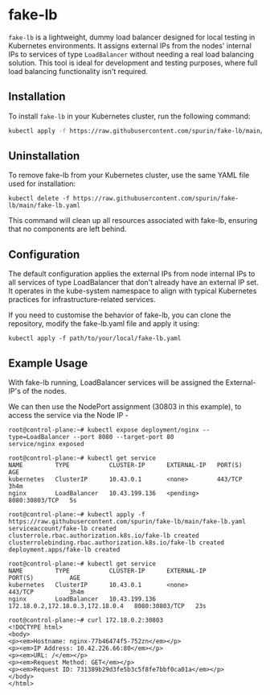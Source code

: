 # fake-lb

`fake-lb` is a lightweight, dummy load balancer designed for local testing in Kubernetes environments. It assigns external IPs from the nodes' internal IPs to services of type `LoadBalancer` without needing a real load balancing solution. This tool is ideal for development and testing purposes, where full load balancing functionality isn't required.

## Installation

To install `fake-lb` in your Kubernetes cluster, run the following command:

```bash
kubectl apply -f https://raw.githubusercontent.com/spurin/fake-lb/main/fake-lb.yaml
```

## Uninstallation

To remove fake-lb from your Kubernetes cluster, use the same YAML file used for installation:

```
kubectl delete -f https://raw.githubusercontent.com/spurin/fake-lb/main/fake-lb.yaml
```

This command will clean up all resources associated with fake-lb, ensuring that no components are left behind.

## Configuration

The default configuration applies the external IPs from node internal IPs to all services of type LoadBalancer that don't already have an external IP set. It operates in the kube-system namespace to align with typical Kubernetes practices for infrastructure-related services.

If you need to customise the behavior of fake-lb, you can clone the repository, modify the fake-lb.yaml file and apply it using:

```
kubectl apply -f path/to/your/local/fake-lb.yaml
```

## Example Usage

With fake-lb running, LoadBalancer services will be assigned the External-IP's of the nodes.

We can then use the NodePort assignment (30803 in this example), to access the service via the Node IP -

```
root@control-plane:~# kubectl expose deployment/nginx --type=LoadBalancer --port 8080 --target-port 80
service/nginx exposed
 
root@control-plane:~# kubectl get service
NAME         TYPE           CLUSTER-IP      EXTERNAL-IP   PORT(S)          AGE
kubernetes   ClusterIP      10.43.0.1       <none>        443/TCP          3h4m
nginx        LoadBalancer   10.43.199.136   <pending>     8080:30803/TCP   5s

root@control-plane:~# kubectl apply -f https://raw.githubusercontent.com/spurin/fake-lb/main/fake-lb.yaml
serviceaccount/fake-lb created
clusterrole.rbac.authorization.k8s.io/fake-lb created
clusterrolebinding.rbac.authorization.k8s.io/fake-lb created
deployment.apps/fake-lb created

root@control-plane:~# kubectl get service
NAME         TYPE           CLUSTER-IP      EXTERNAL-IP                        PORT(S)          AGE
kubernetes   ClusterIP      10.43.0.1       <none>                             443/TCP          3h4m
nginx        LoadBalancer   10.43.199.136   172.18.0.2,172.18.0.3,172.18.0.4   8080:30803/TCP   23s

root@control-plane:~# curl 172.18.0.2:30803
<!DOCTYPE html>
<body>
<p><em>Hostname: nginx-77b46474f5-752zn</em></p>
<p><em>IP Address: 10.42.226.66:80</em></p>
<p><em>URL: /</em></p>
<p><em>Request Method: GET</em></p>
<p><em>Request ID: 731389b29d3fe5b3c5f8fe7bbf0ca01a</em></p>
</body>
</html>
```
